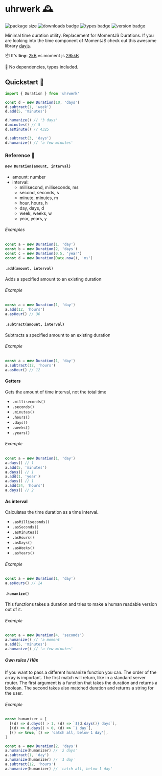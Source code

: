 # uhrwerk 🕰

![package size](https://img.shields.io/bundlephobia/min/uhrwerk?style=flat)
![downloads badge](https://img.shields.io/npm/dt/uhrwerk)
![types badge](https://img.shields.io/npm/types/uhrwerk)
![version badge](https://img.shields.io/npm/v/uhrwerk)

Minimal time duration utility. Replacement for MomentJS Durations. If you are looking into the time component of MomentJS check out this awesome library [dayjs](https://github.com/iamkun/dayjs).

📦 It's **tiny**: [2kB](https://bundlephobia.com/package/uhrwerk@latest) vs moment js [295kB](https://bundlephobia.com/result?p=moment@latest)

🌈 No dependencies, types included.

## Quickstart 🚀

```typescript
import { Duration } from 'uhrwerk'

const d = new Duration(10, 'days')
d.subtract(1, 'week')
d.add(5, 'minutes')

d.humanize() // '3 days'
d.minutes() // 5
d.asMinute() // 4325

d.subtract(3, 'days')
d.humanize() // 'a few minutes'
```

### Reference 📒

#### `new Duration(amount, interval)`

- amount: number
- interval:
  - millisecond, milliseconds, ms
  - second, seconds, s
  - minute, minutes, m
  - hour, hours, h
  - day, days, d
  - week, weeks, w
  - year, years, y

###### Examples

```javascript
const a = new Duration(1, 'day')
const b = new Duration(2, 'days')
const c = new Duration(0.5, 'year')
const d = new Duration(Date.now(), 'ms')
```

#### `.add(amount, interval)`

Adds a specified amount to an existing duration

###### Example

```javascript
const a = new Duration(1, 'day')
a.add(12, 'hours')
a.asHour() // 36
```

#### `.subtract(amount, interval)`

Subtracts a specified amount to an existing duration

###### Example

```javascript
const a = new Duration(1, 'day')
a.subtract(12, 'hours')
a.asHour() // 12
```

#### Getters

Gets the amount of time interval, not the total time

- `.milliseconds()`
- `.seconds()`
- `.minutes()`
- `.hours()`
- `.days()`
- `.weeks()`
- `.years()`

###### Example

```javascript
const a = new Duration(1, 'day')
a.days() // 1
a.add(5, 'minutes')
a.days() // 1
a.add(1, 'year')
a.days() // 1
a.add(24, 'hours')
a.days() // 2
```

#### As interval

Calculates the time duration as a time interval.

- `.asMilliseconds()`
- `.asSeconds()`
- `.asMinutes()`
- `.asHours()`
- `.asDays()`
- `.asWeeks()`
- `.asYears()`

###### Example

```javascript
const a = new Duration(1, 'day')
a.asHours() // 24
```

#### `.humanize()`

This functions takes a duration and tries to make a human readable version out of it.

###### Example

```javascript
const a = new Duration(4, 'seconds')
a.humanize() // 'a moment'
a.add(5, 'minutes')
a.humanize() // 'a few minutes'
```

##### Own rules / i18n

If you want to pass a different humanize function you can.
The order of the array is important. The first match will return, like in a standard server router. The first argument is a function that takes the duration and returns a boolean. The second takes also matched duration and returns a string for the user.

###### Example

```javascript
const humanizer = [
  [(d) => d.days() > 1, (d) => `${d.days()} days`],
  [(d) => d.days() > 0, (d) => `1 day`],
  [() => true, () => 'catch all, below 1 day'],
]

const a = new Duration(2, 'days')
a.humanize(humanizer) // '2 days'
a.subtract(1, 'day')
a.humanize(humanizer) // '1 day'
a.subtract(12, 'hours')
a.humanize(humanizer) // 'catch all, below 1 day'
```
